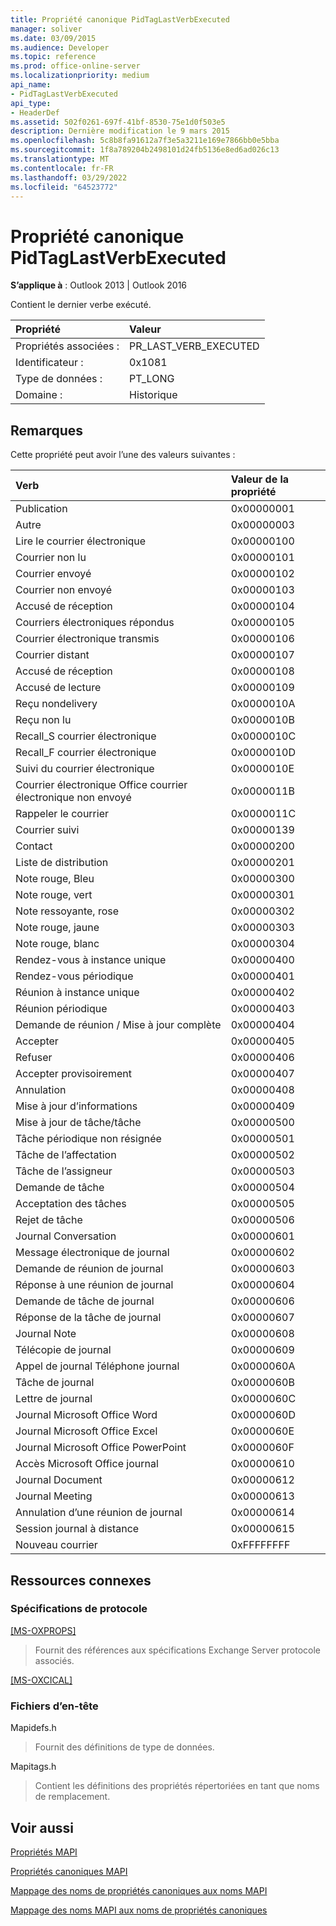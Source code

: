 ```yaml
---
title: Propriété canonique PidTagLastVerbExecuted
manager: soliver
ms.date: 03/09/2015
ms.audience: Developer
ms.topic: reference
ms.prod: office-online-server
ms.localizationpriority: medium
api_name:
- PidTagLastVerbExecuted
api_type:
- HeaderDef
ms.assetid: 502f0261-697f-41bf-8530-75e1d0f503e5
description: Dernière modification le 9 mars 2015
ms.openlocfilehash: 5c8b8fa91612a7f3e5a3211e169e7866bb0e5bba
ms.sourcegitcommit: 1f8a789204b2498101d24fb5136e8ed6ad026c13
ms.translationtype: MT
ms.contentlocale: fr-FR
ms.lasthandoff: 03/29/2022
ms.locfileid: "64523772"
---
```

# <a name="pidtaglastverbexecuted-canonical-property"></a>Propriété canonique PidTagLastVerbExecuted

  
  
**S’applique à** : Outlook 2013 | Outlook 2016 
  
Contient le dernier verbe exécuté.
  
|Propriété|Valeur|
|:-----|:-----|
|Propriétés associées :  <br/> |PR_LAST_VERB_EXECUTED  <br/> |
|Identificateur :  <br/> |0x1081  <br/> |
|Type de données :  <br/> |PT_LONG  <br/> |
|Domaine :  <br/> |Historique  <br/> |
   
## <a name="remarks"></a>Remarques

Cette propriété peut avoir l’une des valeurs suivantes :
  
|**Verb**|**Valeur de la propriété**|
|:-----|:-----|
|Publication  <br/> |0x00000001  <br/> |
|Autre  <br/> |0x00000003  <br/> |
|Lire le courrier électronique  <br/> |0x00000100  <br/> |
|Courrier non lu  <br/> |0x00000101  <br/> |
|Courrier envoyé  <br/> |0x00000102  <br/> |
|Courrier non envoyé  <br/> |0x00000103  <br/> |
|Accusé de réception  <br/> |0x00000104  <br/> |
|Courriers électroniques répondus  <br/> |0x00000105  <br/> |
|Courrier électronique transmis  <br/> |0x00000106  <br/> |
|Courrier distant  <br/> |0x00000107  <br/> |
|Accusé de réception  <br/> |0x00000108  <br/> |
|Accusé de lecture  <br/> |0x00000109  <br/> |
|Reçu nondelivery  <br/> |0x0000010A  <br/> |
|Reçu non lu  <br/> |0x0000010B  <br/> |
|Recall_S courrier électronique  <br/> |0x0000010C  <br/> |
|Recall_F courrier électronique  <br/> |0x0000010D  <br/> |
|Suivi du courrier électronique  <br/> |0x0000010E  <br/> |
|Courrier électronique Office courrier électronique non envoyé  <br/> |0x0000011B  <br/> |
|Rappeler le courrier  <br/> |0x0000011C  <br/> |
|Courrier suivi  <br/> |0x00000139  <br/> |
|Contact  <br/> |0x00000200  <br/> |
|Liste de distribution  <br/> |0x00000201  <br/> |
|Note rouge, Bleu  <br/> |0x00000300  <br/> |
|Note rouge, vert  <br/> |0x00000301  <br/> |
|Note ressoyante, rose  <br/> |0x00000302  <br/> |
|Note rouge, jaune  <br/> |0x00000303  <br/> |
|Note rouge, blanc  <br/> |0x00000304  <br/> |
|Rendez-vous à instance unique  <br/> |0x00000400  <br/> |
|Rendez-vous périodique  <br/> |0x00000401  <br/> |
|Réunion à instance unique  <br/> |0x00000402  <br/> |
|Réunion périodique  <br/> |0x00000403  <br/> |
|Demande de réunion / Mise à jour complète  <br/> |0x00000404  <br/> |
|Accepter  <br/> |0x00000405  <br/> |
|Refuser  <br/> |0x00000406  <br/> |
|Accepter provisoirement  <br/> |0x00000407  <br/> |
|Annulation  <br/> |0x00000408  <br/> |
|Mise à jour d’informations  <br/> |0x00000409  <br/> |
|Mise à jour de tâche/tâche  <br/> |0x00000500  <br/> |
|Tâche périodique non résignée  <br/> |0x00000501  <br/> |
|Tâche de l’affectation  <br/> |0x00000502  <br/> |
|Tâche de l’assigneur  <br/> |0x00000503  <br/> |
|Demande de tâche  <br/> |0x00000504  <br/> |
|Acceptation des tâches  <br/> |0x00000505  <br/> |
|Rejet de tâche  <br/> |0x00000506  <br/> |
|Journal Conversation  <br/> |0x00000601  <br/> |
|Message électronique de journal  <br/> |0x00000602  <br/> |
|Demande de réunion de journal  <br/> |0x00000603  <br/> |
|Réponse à une réunion de journal  <br/> |0x00000604  <br/> |
|Demande de tâche de journal  <br/> |0x00000606  <br/> |
|Réponse de la tâche de journal  <br/> |0x00000607  <br/> |
|Journal Note  <br/> |0x00000608  <br/> |
|Télécopie de journal  <br/> |0x00000609  <br/> |
|Appel de journal Téléphone journal  <br/> |0x0000060A  <br/> |
|Tâche de journal  <br/> |0x0000060B  <br/> |
|Lettre de journal  <br/> |0x0000060C  <br/> |
|Journal Microsoft Office Word  <br/> |0x0000060D  <br/> |
|Journal Microsoft Office Excel  <br/> |0x0000060E  <br/> |
|Journal Microsoft Office PowerPoint  <br/> |0x0000060F  <br/> |
|Accès Microsoft Office journal  <br/> |0x00000610  <br/> |
|Journal Document  <br/> |0x00000612  <br/> |
|Journal Meeting  <br/> |0x00000613  <br/> |
|Annulation d’une réunion de journal  <br/> |0x00000614  <br/> |
|Session journal à distance  <br/> |0x00000615  <br/> |
|Nouveau courrier  <br/> |0xFFFFFFFF  <br/> |
   
## <a name="related-resources"></a>Ressources connexes

### <a name="protocol-specifications"></a>Spécifications de protocole

[[MS-OXPROPS]](https://msdn.microsoft.com/library/f6ab1613-aefe-447d-a49c-18217230b148%28Office.15%29.aspx)
  
> Fournit des références aux spécifications Exchange Server protocole associés.
    
[[MS-OXCICAL]](https://msdn.microsoft.com/library/a685a040-5b69-4c84-b084-795113fb4012%28Office.15%29.aspx)
  
> 
### <a name="header-files"></a>Fichiers d’en-tête

Mapidefs.h
  
> Fournit des définitions de type de données.
    
Mapitags.h
  
> Contient les définitions des propriétés répertoriées en tant que noms de remplacement.
    
## <a name="see-also"></a>Voir aussi



[Propriétés MAPI](mapi-properties.md)
  
[Propriétés canoniques MAPI](mapi-canonical-properties.md)
  
[Mappage des noms de propriétés canoniques aux noms MAPI](mapping-canonical-property-names-to-mapi-names.md)
  
[Mappage des noms MAPI aux noms de propriétés canoniques](mapping-mapi-names-to-canonical-property-names.md)

